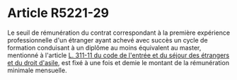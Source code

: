 # Article R5221-29

Le seuil de rémunération du contrat correspondant à la première expérience professionnelle d'un étranger ayant achevé avec succès un cycle de formation conduisant à un diplôme au moins équivalent au master, mentionné à l'article [L. 311-11 du code de l'entrée et du séjour des étrangers et du droit d'asile][1], est fixé à une fois et demie le montant de la rémunération minimale mensuelle.

 [1]: /affichCodeArticle.do?cidTexte=LEGITEXT000006070158&idArticle=LEGIARTI000006335048&dateTexte=&categorieLien=cid